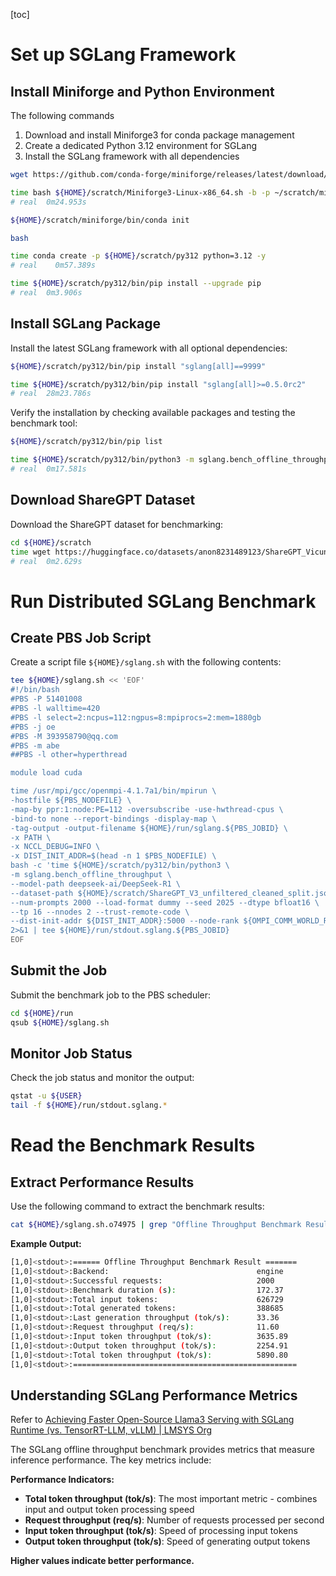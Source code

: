 [toc]

# Set up SGLang Framework

## Install Miniforge and Python Environment

The following commands

1. Download and install Miniforge3 for conda package management
2. Create a dedicated Python 3.12 environment for SGLang
3. Install the SGLang framework with all dependencies

```bash
wget https://github.com/conda-forge/miniforge/releases/latest/download/Miniforge3-Linux-x86_64.sh -O ${HOME}/scratch/Miniforge3-Linux-x86_64.sh

time bash ${HOME}/scratch/Miniforge3-Linux-x86_64.sh -b -p ~/scratch/miniforge
# real	0m24.953s

${HOME}/scratch/miniforge/bin/conda init

bash

time conda create -p ${HOME}/scratch/py312 python=3.12 -y
# real    0m57.389s

time ${HOME}/scratch/py312/bin/pip install --upgrade pip
# real	0m3.906s
```

## Install SGLang Package

Install the latest SGLang framework with all optional dependencies:

```bash
${HOME}/scratch/py312/bin/pip install "sglang[all]==9999"

time ${HOME}/scratch/py312/bin/pip install "sglang[all]>=0.5.0rc2"
# real	28m23.786s
```

Verify the installation by checking available packages and testing the benchmark tool:

```bash
${HOME}/scratch/py312/bin/pip list

time ${HOME}/scratch/py312/bin/python3 -m sglang.bench_offline_throughput --help
# real	0m17.581s
```

## Download ShareGPT Dataset

Download the ShareGPT dataset for benchmarking:

```bash
cd ${HOME}/scratch
time wget https://huggingface.co/datasets/anon8231489123/ShareGPT_Vicuna_unfiltered/resolve/main/ShareGPT_V3_unfiltered_cleaned_split.json
# real	0m2.629s
```

# Run Distributed SGLang Benchmark

## Create PBS Job Script

Create a script file `${HOME}/sglang.sh` with the following contents:

```bash
tee ${HOME}/sglang.sh << 'EOF'
#!/bin/bash
#PBS -P 51401008
#PBS -l walltime=420
#PBS -l select=2:ncpus=112:ngpus=8:mpiprocs=2:mem=1880gb
#PBS -j oe
#PBS -M 393958790@qq.com
#PBS -m abe
##PBS -l other=hyperthread

module load cuda

time /usr/mpi/gcc/openmpi-4.1.7a1/bin/mpirun \
-hostfile ${PBS_NODEFILE} \
-map-by ppr:1:node:PE=112 -oversubscribe -use-hwthread-cpus \
-bind-to none --report-bindings -display-map \
-tag-output -output-filename ${HOME}/run/sglang.${PBS_JOBID} \
-x PATH \
-x NCCL_DEBUG=INFO \
-x DIST_INIT_ADDR=$(head -n 1 $PBS_NODEFILE) \
bash -c 'time ${HOME}/scratch/py312/bin/python3 \
-m sglang.bench_offline_throughput \
--model-path deepseek-ai/DeepSeek-R1 \
--dataset-path ${HOME}/scratch/ShareGPT_V3_unfiltered_cleaned_split.json \
--num-prompts 2000 --load-format dummy --seed 2025 --dtype bfloat16 \
--tp 16 --nnodes 2 --trust-remote-code \
--dist-init-addr ${DIST_INIT_ADDR}:5000 --node-rank ${OMPI_COMM_WORLD_RANK}' \
2>&1 | tee ${HOME}/run/stdout.sglang.${PBS_JOBID}
EOF
```

## Submit the Job

Submit the benchmark job to the PBS scheduler:

```bash
cd ${HOME}/run
qsub ${HOME}/sglang.sh
```

## Monitor Job Status

Check the job status and monitor the output:

```bash
qstat -u ${USER}
tail -f ${HOME}/run/stdout.sglang.*
```

# Read the Benchmark Results

## Extract Performance Results

Use the following command to extract the benchmark results:

```bash
cat ${HOME}/sglang.sh.o74975 | grep "Offline Throughput Benchmark Result" -A 11
```

**Example Output:**

```bash
[1,0]<stdout>:====== Offline Throughput Benchmark Result =======
[1,0]<stdout>:Backend:                                 engine    
[1,0]<stdout>:Successful requests:                     2000      
[1,0]<stdout>:Benchmark duration (s):                  172.37    
[1,0]<stdout>:Total input tokens:                      626729    
[1,0]<stdout>:Total generated tokens:                  388685    
[1,0]<stdout>:Last generation throughput (tok/s):      33.36     
[1,0]<stdout>:Request throughput (req/s):              11.60     
[1,0]<stdout>:Input token throughput (tok/s):          3635.89   
[1,0]<stdout>:Output token throughput (tok/s):         2254.91   
[1,0]<stdout>:Total token throughput (tok/s):          5890.80   
[1,0]<stdout>:==================================================
```

## Understanding SGLang Performance Metrics

Refer to [Achieving Faster Open-Source Llama3 Serving with SGLang Runtime (vs. TensorRT-LLM, vLLM) | LMSYS Org](https://lmsys.org/blog/2024-07-25-sglang-llama3/#benchmark-setup)

The SGLang offline throughput benchmark provides metrics that measure inference performance. The key metrics include:

**Performance Indicators:**

- **Total token throughput (tok/s)**: The most important metric - combines input and output token processing speed
- **Request throughput (req/s)**: Number of requests processed per second
- **Input token throughput (tok/s)**: Speed of processing input tokens
- **Output token throughput (tok/s)**: Speed of generating output tokens

**Higher values indicate better performance.**
